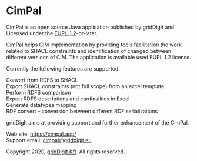 # CimPal


CimPal is an open source Java application published by gridDigIt and Licensed under the [EUPL-1.2](https://joinup.ec.europa.eu/collection/eupl/eupl-text-eupl-12)-or-later. 

CimPal helps CIM implementation by providing tools facilitation the work related to SHACL constraints and identification of changed between different versions of CIM. The application is available used EUPL 1.2 license.

Currently the following features are supported.

Convert from RDFS to SHACL\
Export SHACL constraints (not full scope) from an excel template\
Perform RDFS comparison\
Export RDFS descriptions and cardinalities in Excel\
Generate datatypes mapping\
RDF convert – conversion between different RDF serializations

gridDigIt aims at providing support and further enhancement of the CimPal.

Web site: https://cimpal.app/ \
Support email: cimpal@griddigit.eu 

Copyright 2020, [gridDigIt Kft](https://griddigit.eu). All rights reserved.
